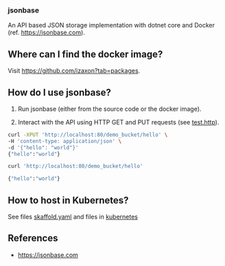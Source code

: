 ### jsonbase

An API based JSON storage implementation with dotnet core and Docker (ref. https://jsonbase.com).

## Where can I find the docker image?

Visit https://github.com/izaxon?tab=packages.

## How do I use jsonbase?

1. Run jsonbase (either from the source code or the docker image).

2. Interact with the API using HTTP GET and PUT requests (see [test.http](./test.http)).

```bash
curl -XPUT 'http://localhost:80/demo_bucket/hello' \
-H 'content-type: application/json' \
-d '{"hello": "world"}'
{"hello":"world"}
```

```bash
curl 'http://localhost:80/demo_bucket/hello'

{"hello":"world"}
```

## How to host in Kubernetes?

See files [skaffold.yaml](./skaffold.yaml) and files in [kubernetes](./kubernetes)

## References

- https://jsonbase.com



